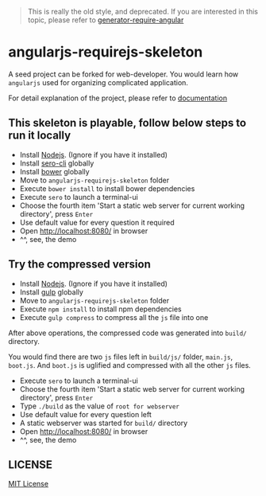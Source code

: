 > This is really the old style, and deprecated. If you are interested in this topic, please refer to [generator-require-angular](https://github.com/leftstick/generator-require-angular)

angularjs-requirejs-skeleton
============================

A seed project can be forked for web-developer. You would learn how `angularjs` used for organizing complicated application.

For detail explanation of the project, please refer to [documentation][doc-url]


[doc-url]: http://leftstick.github.io/angularjs-requirejs-skeleton/


## This skeleton is playable, follow below steps to run it locally ##

- Install [Nodejs][node-url]. (Ignore if you have it installed)
- Install [sero-cli][sero-url] globally
- Install [bower][bower-url] globally
- Move to `angularjs-requirejs-skeleton` folder
- Execute `bower install` to install bower dependencies
- Execute `sero` to launch a terminal-ui
- Choose the fourth item 'Start a static web server for current working directory', press `Enter`
- Use default value for every question it required
- Open [http://localhost:8080/](http://localhost:8080/) in browser
- ^^, see, the demo


## Try the compressed version ##

- Install [Nodejs][node-url]. (Ignore if you have it installed)
- Install [gulp][gulp-url] globally
- Move to `angularjs-requirejs-skeleton` folder
- Execute `npm install` to install npm dependencies
- Execute `gulp compress` to compress all the `js` file into one

After above operations, the compressed code was generated into `build/` directory.

You would find there are two `js` files left in `build/js/` folder, `main.js`, `boot.js`. And `boot.js` is uglified and compressed with all the other `js` files.

- Execute `sero` to launch a terminal-ui
- Choose the fourth item 'Start a static web server for current working directory', press `Enter`
- Type `./build` as the value of `root for webserver`
- Use default value for every question left
- A static webserver was started for `build/` directory
- Open [http://localhost:8080/](http://localhost:8080/) in browser
- ^^, see, the demo


## LICENSE ##

[MIT License](https://raw.githubusercontent.com/leftstick/angularjs-requirejs-skeleton/master/LICENSE)


[node-url]: http://nodejs.org
[gulp-url]: https://github.com/gulpjs/gulp/blob/master/docs/getting-started.md#1-install-gulp-globally
[sero-url]: https://github.com/leftstick/Sero-cli
[bower-url]: http://bower.io/
